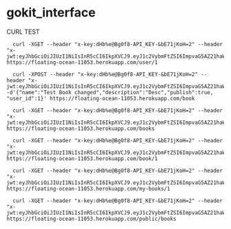 # gokit_interface

CURL TEST

      curl -XGET --header "x-key:dHb%e@Bg0f8-API_KEY-&bE71jKoH=2" --header "x-jwt:eyJhbGciOiJIUzI1NiIsInR5cCI6IkpXVCJ9.eyJ1c2VybmFtZSI6ImpvaG5AZ21haWwuY29tIiwicGFzc3dvcmQiOiJNVEl6TkRVPSIsImlzcyI6InRlc3QifQ.Fk0pm1AmEl7nNGH_7Xcs93r5V2nhPGnBCfWbIwkhTHk" https://floating-ocean-11053.herokuapp.com/user/1

      curl -XPOST --header "x-key:dHb%e@Bg0f8-API_KEY-&bE71jKoH=2" --header "x-jwt:eyJhbGciOiJIUzI1NiIsInR5cCI6IkpXVCJ9.eyJ1c2VybmFtZSI6ImpvaG5AZ21haWwuY29tIiwicGFzc3dvcmQiOiJNVEl6TkRVPSIsImlzcyI6InRlc3QifQ.Fk0pm1AmEl7nNGH_7Xcs93r5V2nhPGnBCfWbIwkhTHk" -d'{"name":"Test Book changed","description":"Desc","publish":true, "user_id":1}' https://floating-ocean-11053.herokuapp.com/book

      curl -XGET --header "x-key:dHb%e@Bg0f8-API_KEY-&bE71jKoH=2" --header "x-jwt:eyJhbGciOiJIUzI1NiIsInR5cCI6IkpXVCJ9.eyJ1c2VybmFtZSI6ImpvaG5AZ21haWwuY29tIiwicGFzc3dvcmQiOiJNVEl6TkRVPSIsImlzcyI6InRlc3QifQ.Fk0pm1AmEl7nNGH_7Xcs93r5V2nhPGnBCfWbIwkhTHk" https://floating-ocean-11053.herokuapp.com/books

      curl -XGET --header "x-key:dHb%e@Bg0f8-API_KEY-&bE71jKoH=2" --header "x-jwt:eyJhbGciOiJIUzI1NiIsInR5cCI6IkpXVCJ9.eyJ1c2VybmFtZSI6ImpvaG5AZ21haWwuY29tIiwicGFzc3dvcmQiOiJNVEl6TkRVPSIsImlzcyI6InRlc3QifQ.Fk0pm1AmEl7nNGH_7Xcs93r5V2nhPGnBCfWbIwkhTHk" https://floating-ocean-11053.herokuapp.com/book/1

      curl -XGET --header "x-key:dHb%e@Bg0f8-API_KEY-&bE71jKoH=2" --header "x-jwt:eyJhbGciOiJIUzI1NiIsInR5cCI6IkpXVCJ9.eyJ1c2VybmFtZSI6ImpvaG5AZ21haWwuY29tIiwicGFzc3dvcmQiOiJNVEl6TkRVPSIsImlzcyI6InRlc3QifQ.Fk0pm1AmEl7nNGH_7Xcs93r5V2nhPGnBCfWbIwkhTHk" https://floating-ocean-11053.herokuapp.com/my-books/1

      curl -XGET --header "x-key:dHb%e@Bg0f8-API_KEY-&bE71jKoH=2" --header "x-jwt:eyJhbGciOiJIUzI1NiIsInR5cCI6IkpXVCJ9.eyJ1c2VybmFtZSI6ImpvaG5AZ21haWwuY29tIiwicGFzc3dvcmQiOiJNVEl6TkRVPSIsImlzcyI6InRlc3QifQ.Fk0pm1AmEl7nNGH_7Xcs93r5V2nhPGnBCfWbIwkhTHk" https://floating-ocean-11053.herokuapp.com/public/books
